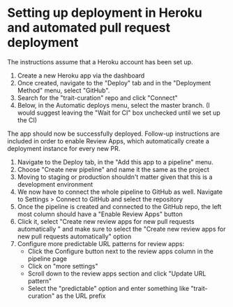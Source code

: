# Setting up deployment in Heroku and automated pull request deployment
The instructions assume that a Heroku account has been set up.

1. Create a new Heroku app via the dashboard
2. Once created, navigate to the "Deploy" tab and in the "Deployment Method" menu, select "GitHub".
3. Search for the "trait-curation" repo and click "Connect"
4. Below, in the Automatic deploys menu, select the master branch. (I would suggest leaving the "Wait for CI" box unchecked until we set up the CI)

The app should now be successfully deployed. Follow-up instructions are included in order to enable Review Apps, which automatically create a deployment instance for every new PR.

1. Navigate to the Deploy tab, in the "Add this app to a pipeline" menu.
2. Choose "Create new pipeline" and name it the same as the project
3. Moving to staging or production shouldn't matter given that this is a development environment 
4. We now have to connect the whole pipeline to GitHub as well. Navigate to Settings > Connect to GitHub and select the repository
5. Once the pipeline is created and connected to the GitHub repo, the left most column should have a "Enable Review Apps" button
5. Click it, select "Create new review apps for new pull requests automatically " and make sure to select the "Create new review apps for new pull requests automatically" option
6. Configure more predictable URL patterns for review apps:
    + Click the Configure button next to the review apps column in the pipeline page
    + Click on "more settings"
    + Scroll down to the review apps section and click "Update URL pattern"
    + Select the "predictable" option and enter something like "trait-curation" as the URL prefix
